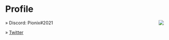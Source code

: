 # Profile

<img align='right' src="https://discord.c99.nl/widget/theme-4/510520418311077899.png"/>

» Discord: Pionix#2021

» [Twitter](https://twitter.com/smuzzy04)
